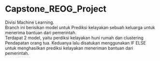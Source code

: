 # Capstone_REOG_Project
Divisi Machine Learning.  
Branch ini berisikan model untuk Prediksi kelayakan sebuah keluarga untuk menerima bantuan dari pemerintah.  
Terdapat 2 model, yaitu perdiksi kelayakan huni rumah dan clustering Pendapatan orang tua.
Keduanya lalu disatukan menggunakan IF ELSE untuk menghasilkan prediksi kelayakan meneriman bantuan dari pemerintah.

